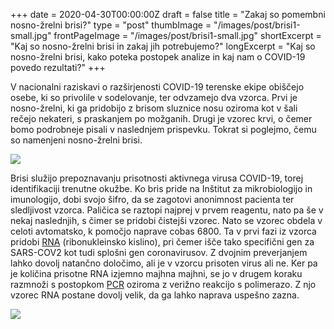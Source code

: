 +++
date = 2020-04-30T00:00:00Z
draft = false
title = "Zakaj so pomembni nosno-žrelni brisi?"
type = "post"
thumbImage = "/images/post/brisi1-small.jpg"
frontPageImage = "/images/post/brisi1-small.jpg"
shortExcerpt = "Kaj so nosno-žrelni brisi in zakaj jih potrebujemo?"
longExcerpt = "Kaj so nosno-žrelni brisi, kako poteka postopek analize in kaj nam o COVID-19 povedo rezultati?"
+++

V nacionalni raziskavi o razširjenosti COVID-19 terenske ekipe obiščejo osebe, ki so privolile v sodelovanje, ter odvzamejo dva vzorca. Prvi je nosno-žrelni, ki ga pridobijo z brisom sluznice nosu oziroma kot v šali rečejo nekateri, s praskanjem po možganih. Drugi je vzorec krvi, o čemer bomo podrobneje pisali v naslednjem prispevku. Tokrat si poglejmo, čemu so namenjeni nosno-žrelni brisi.

![](/images/post/brisi1.jpg)

Brisi služijo prepoznavanju prisotnosti aktivnega virusa COVID-19, torej identifikaciji trenutne okužbe. Ko bris pride na Inštitut za mikrobiologijo in imunologijo, dobi svojo šifro, da se zagotovi anonimnost pacienta ter sledljivost vzorca. Paličica se raztopi najprej v prvem reagentu, nato pa še v nekaj naslednjih, s čimer se pridobi čistejši vzorec. Nato se vzorec obdela v celoti avtomatsko, k pomočjo naprave cobas 6800. Ta v prvi fazi iz vzorca pridobi [RNA](https://sl.wikipedia.org/wiki/Ribonukleinska_kislina) (ribonukleinsko kislino), pri čemer išče tako specifični gen za SARS-COV2 kot tudi splošni gen coronavirusov. Z dvojnim preverjanjem lahko dovolj natančno določimo, ali je v vzorcu prisoten virus ali ne. Ker pa je količina prisotne RNA izjemno majhna majhni, se jo v drugem koraku razmnoži s postopkom [PCR](https://sl.wikipedia.org/wiki/Veri%C5%BEna_reakcija_s_polimerazo) oziroma z verižno reakcijo s polimerazo. Z njo vzorec RNA postane dovolj velik, da ga lahko naprava uspešno zazna.

![](/images/post/brisi2.jpg)